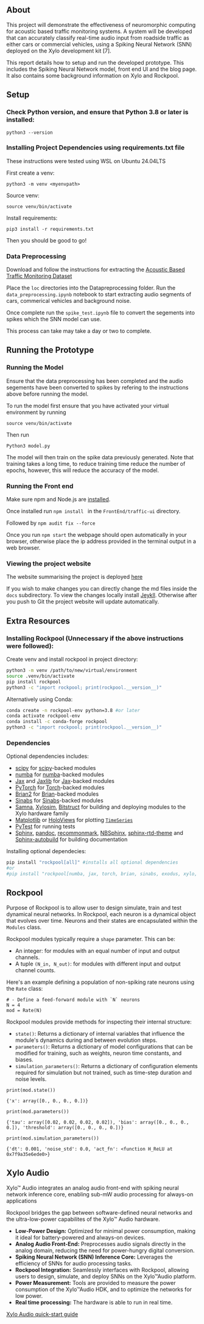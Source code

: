 ## About
This project will demonstrate the effectiveness of neuromorphic computing for acoustic based traffic monitoring systems. A system will be developed that can accurately classify real-time audio input from roadside traffic as either cars or commercial vehicles, using a Spiking Neural Network (SNN) deployed on the Xylo development kit [7].  

This report details how to setup and run the developed prototype. This includes the Spiking Neural Network model, front end UI and the blog page. It also contains some background information on Xylo and Rockpool.

## Setup

### Check Python version, and ensure that Python 3.8 or later is installed:

```
python3 --version
```

### Installing Project Dependencies using requirements.txt file
These instructions were tested using WSL on Ubuntu 24.04LTS

First create a venv:
```
python3 -m venv <myenvpath>
```

Source venv:
```
source venv/bin/activate
```

Install requirements:
```
pip3 install -r requirements.txt
```

Then you should be good to go!

### Data Preprocessing
Download and follow the instructions for extracting the [Acoustic Based Traffic Monitoring Dataset](https://dcase.community/challenge2024/task-acoustic-based-traffic-monitoring)

Place the `loc` directories into the Datapreprocessing folder. Run the `data_preprocessing.ipynb` notebook to start extracting audio segments of cars, commerical vehicles and background noise.

Once complete run the `spike_test.ipynb` file to convert the segements into spikes which the SNN model can use.

This process can take may take a day or two to complete.

## Running the Prototype

### Running the Model
Ensure that the data preprocessing has been completed and the audio segements have been converted to spikes by refering to the instructions above before running the model. 

To run the model first ensure that you have activated your virtual environment by running
```
source venv/bin/activate
```

Then run
```
Python3 model.py
```

The model will then train on the spike data previously generated. Note that training takes a long time, to reduce training time reduce the number of epochs, however, this will reduce the accuracy of the model.

### Running the Front end

Make sure npm and Node.js are [installed](https://askubuntu.com/questions/1502744/how-to-install-node-js-latest-version-on-ubuntu-22-04).

Once installed run ```npm install ``` in the ```FrontEnd/traffic-ui``` directory.

Followed by ```npm audit fix --force```

Once you run ```npm start``` the webpage should open automatically in your browser, otherwise place the ip address provided in the terminal output in a web browser.

### Viewing the project website
The website summarising the project is deployed [here](https://haxinator.github.io/AcousticTrafficMonitoring/)

If you wish to make changes you can directly change the md files inside the `docs` subdirectory. To view the changes locally install [Jeykll](https://jekyllrb.com/docs/installation/). Otherwise after you push to Git the project website will update automatically.

## Extra Resources

### Installing Rockpool (Unnecessary if the above instructions were followed):

Create venv and install rockpool in project directory:
``` bash
python3 -m venv /path/to/new/virtual/environment
source .venv/bin/activate
pip install rockpool
python3 -c "import rockpool; print(rockpool.__version__)"
```
Alternatively using Conda:
``` bash
conda create -n rockpool-env python=3.8 #or later
conda activate rockpool-env
conda install -c conda-forge rockpool
python3 -c "import rockpool; print(rockpool.__version__)"
```

### Dependencies

Optional dependencies includes:
- [scipy](https://www.scipy.org) for [scipy](https://www.scipy.org)-backed modules
- [numba](https://numba.pydata.org) for [numba](https://numba.pydata.org)-backed modules
- [Jax](https://github.com/google/jax) and [Jaxlib](https://github.com/google/jax) for [Jax](https://github.com/google/jax)-backed modules
- [PyTorch](https://pytorch.org/) for [Torch](https://pytorch.org/)-backed modules
- [Brian2](https://github.com/brian-team/brian2) for [Brian](https://github.com/brian-team/brian2)-backed modules
- [Sinabs](https://pypi.org/project/sinabs/) for [Sinabs](https://pypi.org/project/sinabs/)-backed modules
- [Samna](https://pypi.org/project/samna/), [Xylosim](https://pypi.org/project/xylosim/), [Bitstruct](https://pypi.org/project/bitstruct/) for building and deploying modules to the Xylo hardware family
- [Matplotlib](https://matplotlib.org) or [HoloViews](http://holoviews.org) for plotting [`TimeSeries`](https://rockpool.ai/reference/_autosummary/timeseries.TimeSeries.html#timeseries.TimeSeries "timeseries.TimeSeries")
- [PyTest](https://github.com/pytest-dev/pytest) for running tests
- [Sphinx](http://www.sphinx-doc.org), [pandoc](https://pandoc.org), [recommonmark](https://pypi.org/project/sphinx-rtd-theme/), [NBSphinx](https://github.com/spatialaudio/nbsphinx), [sphinx-rtd-theme](https://pypi.org/project/sphinx-rtd-theme/) and [Sphinx-autobuild](https://github.com/GaretJax/sphinx-autobuild) for building documentation

Installing optional dependecies:
``` bash
pip install "rockpool[all]" #installs all optional dependencies
#or
#pip install "rockpool[numba, jax, torch, brian, sinabs, exodus, xylo, dynapse, tests, docs]" #installs specific optional dependencies
```

## Rockpool

Purpose of Rockpool is to allow user to design simulate, train and test dynamical neural networks. In Rockpool, each neuron is a dynamical object that evolves over time. Neurons and their states are encapsulated within the `Modules` class.

Rockpool modules typically require a `shape` parameter. This can be:

- An integer: for modules with an equal number of input and output channels.
- A tuple `(N_in, N_out)`: for modules with different input and output channel counts.

Here's an example defining a population of non-spiking rate neurons using the `Rate` class:
```
# - Define a feed-forward module with `N` neurons
N = 4
mod = Rate(N)
```

Rockpool modules provide methods for inspecting their internal structure:

- `state()`: Returns a dictionary of internal variables that influence the module's dynamics during and between evolution steps.
- `parameters()`: Returns a dictionary of model configurations that can be modified for training, such as weights, neuron time constants, and biases.
- `simulation_parameters()`: Returns a dictionary of configuration elements required for simulation but not trained, such as time-step duration and noise levels.
```
print(mod.state())
```
`{'x': array([0., 0., 0., 0.])}`

```
print(mod.parameters())
```
`{'tau': array([0.02, 0.02, 0.02, 0.02]), 'bias': array([0., 0., 0., 0.]), 'threshold': array([0., 0., 0., 0.])}`

```
print(mod.simulation_parameters())
```
`{'dt': 0.001, 'noise_std': 0.0, 'act_fn': <function H_ReLU at 0x7f9a35e6ede0>}`

## Xylo Audio

Xylo™ Audio integrates an analog audio front-end with spiking neural network inference core, enabling sub-mW audio processing for always-on applications

Rockpool bridges the gap between software-defined neural networks and the ultra-low-power capabilites of the Xylo™ Audio hardware. 

- **Low-Power Design:** Optimized for minimal power consumption, making it ideal for battery-powered and always-on devices.
- **Analog Audio Front-End:** Preprocesses audio signals directly in the analog domain, reducing the need for power-hungry digital conversion.
- **Spiking Neural Network (SNN) Inference Core:** Leverages the efficiency of SNNs for audio processing tasks.
- **Rockpool Integration:** Seamlessly interfaces with Rockpool, allowing users to design, simulate, and deploy SNNs on the Xylo™Audio platform.
- **Power Measurement:** Tools are provided to measure the power consumption of the Xylo™Audio HDK, and to optimize the networks for low power.
- **Real time processing:** The hardware is able to run in real time.

[Xylo Audio quick-start guide](https://rockpool.ai/devices/quick-xylo/deploy_to_xylo.html)
